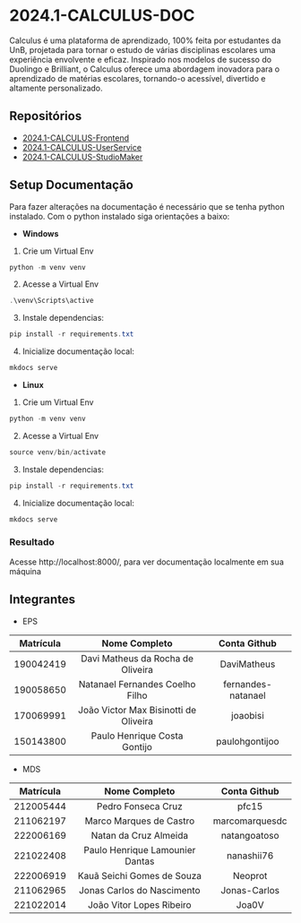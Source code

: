 # 2024.1-CALCULUS-DOC

Calculus é uma plataforma de aprendizado, 100% feita por estudantes da UnB, projetada para tornar o estudo de várias disciplinas escolares uma experiência envolvente e eficaz. Inspirado nos modelos de sucesso do Duolingo e Brilliant, o Calculus oferece uma abordagem inovadora para o aprendizado de matérias escolares, tornando-o acessível, divertido e altamente personalizado.

## Repositórios

- [2024.1-CALCULUS-Frontend](https://github.com/fga-eps-mds/2024.1-CALCULUS-Frontend)
- [2024.1-CALCULUS-UserService](https://github.com/fga-eps-mds/2024.1-CALCULUS-UserService)
- [2024.1-CALCULUS-StudioMaker](https://github.com/fga-eps-mds/2024.1-CALCULUS-StudioMaker)

## Setup Documentação

Para fazer alterações na documentação é necessário que se tenha python instalado. Com o python instalado siga orientações a baixo:

- **Windows**

1. Crie um Virtual Env
 
```powershell
python -m venv venv 
```
2. Acesse a Virtual Env

```powershell
.\venv\Scripts\active
```

3. Instale dependencias:

```powershell
pip install -r requirements.txt
```

4. Inicialize documentação local:

```powershell
mkdocs serve
```

- **Linux**

1. Crie um Virtual Env
 
```powershell
python -m venv venv 
```
2. Acesse a Virtual Env

```powershell
source venv/bin/activate
```

3. Instale dependencias:

```powershell
pip install -r requirements.txt
```

4. Inicialize documentação local:

```powershell
mkdocs serve
```


### Resultado

Acesse http://localhost:8000/, para ver documentação localmente em sua máquina

## Integrantes 

- EPS

| Matrícula | Nome Completo | Conta Github |
|:---:|:---:|:---:|
| 190042419 | Davi Matheus da Rocha de Oliveira | DaviMatheus |
| 190058650 | Natanael Fernandes Coelho Filho | fernandes-natanael |
| 170069991 | João Victor Max Bisinotti de Oliveira | joaobisi |
| 150143800 | Paulo Henrique Costa Gontijo | paulohgontijoo |

- MDS

| Matrícula | Nome Completo | Conta Github |
|:---:|:---:|:---:|
| 212005444 | Pedro Fonseca Cruz | pfc15 |
| 211062197 | Marco Marques de Castro | marcomarquesdc |
| 222006169 | Natan da Cruz Almeida | natangoatoso |
| 221022408 | Paulo Henrique Lamounier Dantas | nanashii76 |
| 222006919 | Kauã Seichi Gomes de Souza | Neoprot |
| 211062965 | Jonas Carlos do Nascimento | Jonas-Carlos |
| 221022014 | João Vitor Lopes Ribeiro | Joa0V |
